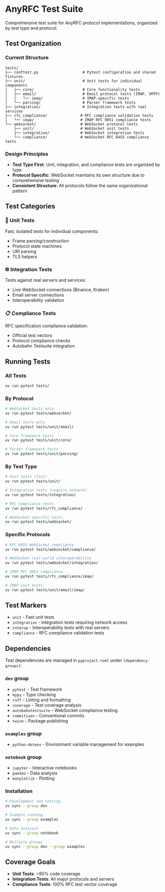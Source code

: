 # AnyRFC Test Suite

Comprehensive test suite for AnyRFC protocol implementations, organized by test type and protocol.

## Test Organization

### Current Structure
```
tests/
├── conftest.py                    # Pytest configuration and shared fixtures
├── unit/                          # Unit tests for individual components
│   ├── core/                      # Core functionality tests
│   ├── email/                     # Email protocol tests (IMAP, SMTP)
│   │   └── imap/                  # IMAP-specific tests
│   └── parsing/                   # Parser framework tests
├── integration/                   # Integration tests with real services
├── rfc_compliance/               # RFC compliance validation tests
│   └── imap/                     # IMAP RFC 9051 compliance tests
└── websocket/                    # WebSocket protocol tests
    ├── unit/                     # WebSocket unit tests
    ├── integration/              # WebSocket integration tests
    └── compliance/               # WebSocket RFC 6455 compliance tests
```

### Design Principles
- **Test Type First**: Unit, integration, and compliance tests are organized by type
- **Protocol Specific**: WebSocket maintains its own structure due to comprehensive testing
- **Consistent Structure**: All protocols follow the same organizational pattern

## Test Categories

### 🔧 Unit Tests
Fast, isolated tests for individual components:
- Frame parsing/construction
- Protocol state machines
- URI parsing
- TLS helpers

### 🌐 Integration Tests  
Tests against real servers and services:
- Live WebSocket connections (Binance, Kraken)
- Email server connections
- Interoperability validation

### 📋 Compliance Tests
RFC specification compliance validation:
- Official test vectors
- Protocol compliance checks
- Autobahn Testsuite integration

## Running Tests

### All Tests
```bash
uv run pytest tests/
```

### By Protocol
```bash
# WebSocket tests only
uv run pytest tests/websocket/

# Email tests only  
uv run pytest tests/unit/email/

# Core framework tests
uv run pytest tests/unit/core/

# Parser framework tests
uv run pytest tests/unit/parsing/
```

### By Test Type
```bash
# Unit tests (fast)
uv run pytest tests/unit/

# Integration tests (require network)
uv run pytest tests/integration/

# RFC compliance tests
uv run pytest tests/rfc_compliance/

# WebSocket-specific tests
uv run pytest tests/websocket/
```

### Specific Protocols
```bash
# RFC 6455 WebSocket compliance
uv run pytest tests/websocket/compliance/

# WebSocket real-world interoperability
uv run pytest tests/websocket/integration/

# IMAP RFC 9051 compliance
uv run pytest tests/rfc_compliance/imap/

# IMAP unit tests
uv run pytest tests/unit/email/imap/
```

## Test Markers

- `unit` - Fast unit tests
- `integration` - Integration tests requiring network access
- `interop` - Interoperability tests with real servers
- `compliance` - RFC compliance validation tests

## Dependencies

Test dependencies are managed in `pyproject.toml` under `[dependency-groups]`:

### `dev` group
- `pytest` - Test framework
- `mypy` - Type checking  
- `ruff` - Linting and formatting
- `coverage` - Test coverage analysis
- `autobahntestsuite` - WebSocket compliance testing
- `commitizen` - Conventional commits
- `twine` - Package publishing

### `examples` group  
- `python-dotenv` - Environment variable management for examples

### `notebook` group
- `jupyter` - Interactive notebooks
- `pandas` - Data analysis
- `matplotlib` - Plotting

### Installation
```bash
# Development and testing
uv sync --group dev

# Example running
uv sync --group examples  

# Data analysis
uv sync --group notebook

# Multiple groups
uv sync --group dev --group examples
```

## Coverage Goals

- **Unit Tests**: >95% code coverage
- **Integration Tests**: All major protocols and servers
- **Compliance Tests**: 100% RFC test vector coverage